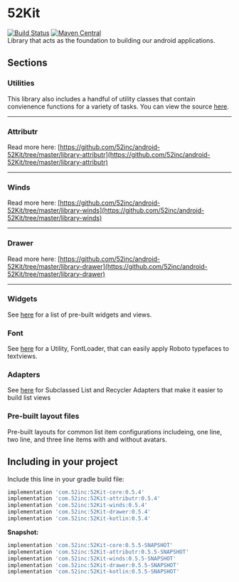# 52Kit
[![Build Status](https://travis-ci.org/52inc/android-52Kit.svg?branch=master)](https://travis-ci.org/52inc/android-52Kit) [![Maven Central](https://maven-badges.herokuapp.com/maven-central/com.52inc/52Kit-core/badge.svg?style=flat)](https://maven-badges.herokuapp.com/maven-central/com.52inc/52Kit-core)  
Library that acts as the foundation to building our android applications.

## Sections

### Utilities

This library also includes a handful of utility classes that contain convienence functions for a variety of tasks. You can view the source [here](https://github.com/52inc/android-52Kit/tree/master/library/src/main/java/com/ftinc/kit/util).

---

### Attributr

Read more here: [https://github.com/52inc/android-52Kit/tree/master/library-attributr](https://github.com/52inc/android-52Kit/tree/master/library-attributr)


---

### Winds

Read more here: [https://github.com/52inc/android-52Kit/tree/master/library-winds](https://github.com/52inc/android-52Kit/tree/master/library-winds)

---

### Drawer

Read more here: [https://github.com/52inc/android-52Kit/tree/master/library-drawer](https://github.com/52inc/android-52Kit/tree/master/library-drawer)

---

### Widgets

See [here](https://github.com/52inc/android-52Kit/tree/master/library/src/main/java/com/ftinc/kit/widget) for a list of pre-built widgets and views. 

### Font

See [here](https://github.com/52inc/android-52Kit/tree/master/library/src/main/java/com/ftinc/kit/font) for a Utility, FontLoader, that can easily apply Roboto typefaces to textviews.

### Adapters

See [here](https://github.com/52inc/android-52Kit/tree/master/library/src/main/java/com/ftinc/kit/adapter) for Subclassed List and Recycler Adapters that make it easier to build list views

### Pre-built layout files
Pre-built layouts for common list item configurations includeing, one line, two line, and three line items with and without avatars.

## Including in your project

Include this line in your gradle build file:

```groovy
implementation 'com.52inc:52Kit-core:0.5.4'
implementation 'com.52inc:52Kit-attributr:0.5.4'
implementation 'com.52inc:52Kit-winds:0.5.4'
implementation 'com.52inc:52Kit-drawer:0.5.4'
implementation 'com.52inc:52Kit-kotlin:0.5.4'
```

**Snapshot:**  

```groovy
implementation 'com.52inc:52Kit-core:0.5.5-SNAPSHOT'
implementation 'com.52inc:52Kit-attributr:0.5.5-SNAPSHOT'
implementation 'com.52inc:52Kit-winds:0.5.5-SNAPSHOT'
implementation 'com.52inc:52Kit-drawer:0.5.5-SNAPSHOT'
implementation 'com.52inc:52Kit-kotlin:0.5.5-SNAPSHOT'
```
